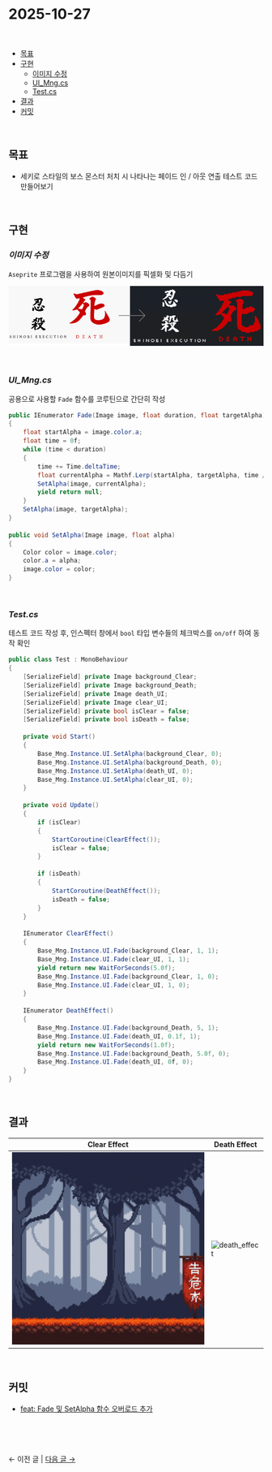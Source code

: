 # 2025-10-27

<br>

- [목표](#목표)
- [구현](#구현)
    - [이미지 수정](#이미지-수정)
    - [UI_Mng.cs](#ui_mngcs)
    - [Test.cs](#testcs)
- [결과](#결과)
- [커밋](#커밋)

<br>

## 목표

- 세키로 스타일의 보스 몬스터 처치 시 나타나는 페이드 인 / 아웃 연출 테스트 코드 만들어보기

<br>

## 구현

### _이미지 수정_

`Aseprite` 프로그램을 사용하여 원본이미지를 픽셀화 및 다듬기

![origin_to_pixel](Images/origin_to_pixel.png)

<br>

### _UI_Mng.cs_

공용으로 사용할 `Fade` 함수를 코루틴으로 간단히 작성

```csharp
public IEnumerator Fade(Image image, float duration, float targetAlpha)
{
    float startAlpha = image.color.a;
    float time = 0f;
    while (time < duration)
    {
        time += Time.deltaTime;
        float currentAlpha = Mathf.Lerp(startAlpha, targetAlpha, time / duration);
        SetAlpha(image, currentAlpha);
        yield return null;
    }
    SetAlpha(image, targetAlpha);
}

public void SetAlpha(Image image, float alpha)
{
    Color color = image.color;
    color.a = alpha;
    image.color = color;
}
```

<br>

### _Test.cs_
테스트 코드 작성 후, 인스펙터 창에서 `bool` 타입 변수들의 체크박스를 `on/off` 하여 동작 확인
```csharp
public class Test : MonoBehaviour
{
    [SerializeField] private Image background_Clear;
    [SerializeField] private Image background_Death;
    [SerializeField] private Image death_UI;
    [SerializeField] private Image clear_UI;
    [SerializeField] private bool isClear = false;
    [SerializeField] private bool isDeath = false;

    private void Start()
    {
        Base_Mng.Instance.UI.SetAlpha(background_Clear, 0);
        Base_Mng.Instance.UI.SetAlpha(background_Death, 0);
        Base_Mng.Instance.UI.SetAlpha(death_UI, 0);
        Base_Mng.Instance.UI.SetAlpha(clear_UI, 0);
    }

    private void Update()
    {
        if (isClear)
        {
            StartCoroutine(ClearEffect());
            isClear = false;
        }

        if (isDeath)
        {
            StartCoroutine(DeathEffect());
            isDeath = false;
        }
    }

    IEnumerator ClearEffect()
    {
        Base_Mng.Instance.UI.Fade(background_Clear, 1, 1);
        Base_Mng.Instance.UI.Fade(clear_UI, 1, 1);
        yield return new WaitForSeconds(5.0f);
        Base_Mng.Instance.UI.Fade(background_Clear, 1, 0);
        Base_Mng.Instance.UI.Fade(clear_UI, 1, 0);
    }
    
    IEnumerator DeathEffect()
    {
        Base_Mng.Instance.UI.Fade(background_Death, 5, 1);
        Base_Mng.Instance.UI.Fade(death_UI, 0.1f, 1);
        yield return new WaitForSeconds(1.0f);
        Base_Mng.Instance.UI.Fade(background_Death, 5.0f, 0);
        Base_Mng.Instance.UI.Fade(death_UI, 0f, 0);
    }
}
```

<br>

## 결과

| Clear Effect | Death Effect |
|--------------|--------------|
| ![clear_effect](Images/clear_effect.gif) | ![death_effect](Images/death_effect.gif) |

<br>

## 커밋
- [feat: Fade 및 SetAlpha 함수 오버로드 추가](https://github.com/Minssuy99/ronin-isshin-public/commit/8ff6c2497e2395a83cfb243f539db292aeb4c447)

<br>
<br>
<br>

← 이전 글 | [다음 글 →](2025-10-28.md)
